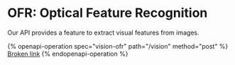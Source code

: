 # OFR: Optical Feature Recognition

Our API provides a feature to extract visual features from images.

{% openapi-operation spec="vision-ofr" path="/vision" method="post" %}
[Broken link](broken-reference)
{% endopenapi-operation %}
